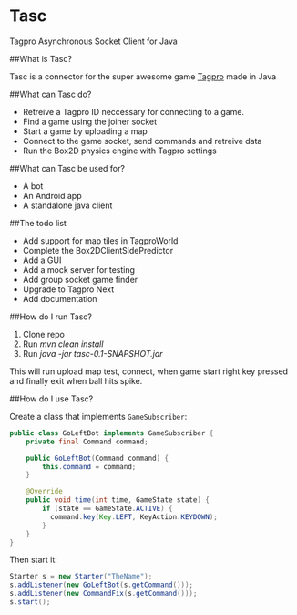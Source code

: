 # Tasc

Tagpro Asynchronous Socket Client for Java

##What is Tasc?

Tasc is a connector for the super awesome game [Tagpro](http://tagpro.koalabeast.com/) made in Java


##What can Tasc do?

* Retreive a Tagpro ID neccessary for connecting to a game.
* Find a game using the joiner socket
* Start a game by uploading a map
* Connect to the game socket, send commands and retreive data
* Run the Box2D physics engine with Tagpro settings

##What can Tasc be used for?

* A bot
* An Android app
* A standalone java client

##The todo list

* Add support for map tiles in TagproWorld
* Complete the Box2DClientSidePredictor
* Add a GUI
* Add a mock server for testing
* Add group socket game finder
* Upgrade to Tagpro Next
* Add documentation


##How do I run Tasc?

1. Clone repo
2. Run *mvn clean install*
3. Run *java -jar tasc-0.1-SNAPSHOT.jar*

This will run upload map test, connect, when game start right key pressed and finally exit when ball hits spike.

##How do I use Tasc?

Create a class that implements `GameSubscriber`:

```java
public class GoLeftBot implements GameSubscriber {
    private final Command command;

    public GoLeftBot(Command command) {
        this.command = command;
    }

    @Override
    public void time(int time, GameState state) {
        if (state == GameState.ACTIVE) {
          command.key(Key.LEFT, KeyAction.KEYDOWN);
        }
    }
}
```

Then start it:
```java
Starter s = new Starter("TheName");
s.addListener(new GoLeftBot(s.getCommand()));
s.addListener(new CommandFix(s.getCommand()));
s.start();
```




